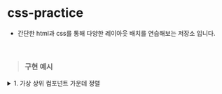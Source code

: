 # css-practice

- 간단한 html과 css를 통해 다양한 레이아웃 배치를 연습해보는 저장소 입니다.

<br />

> ### 구현 예시

<details>
<summary>1. 가상 상위 컴포넌트 가운데 정렬</summary>
<div markdown="1">
<img src="https://user-images.githubusercontent.com/79782594/160424120-f6bb3bef-d18b-4ca6-9491-79c02381f572.png" alt="이미지 없음" />
- 가장 상위 컴포넌트이므로 position: absolute로 가운데 정렬 시켜줘도 무방.  <br />
- 어차피 하위 컴포넌트들은 이 컴포넌트에 맞춰 따라옴.  <br />
- 50% 위, 오른쪽으로 이동시켜준 다음, 다시 땡겨오는 방법 사용. <br />  

</div>
</details>
